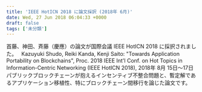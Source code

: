 ```yaml
---
title: 'IEEE HotICN 2018 に論文採択 (2018年 6月)'
date: Wed, 27 Jun 2018 06:04:33 +0000
draft: false
tags: ['未分類']
---
```


首藤、神田、斉藤（慶應）の論文が国際会議 IEEE HotICN 2018 に採択されました。   Kazuyuki Shudo, Reiki Kanda, Kenji Saito: "Towards Application Portability on Blockchains", Proc. 2018 IEEE Int'l Conf. on Hot Topics in Information-Centric Networking (IEEE HotICN 2018), 2018年 8月 15日〜17日   パブリックブロックチェーンが抱えるインセンティブ不整合問題と、暫定解であるアプリケーション移植性、特にブロックチェーン間移行を論じた論文です。